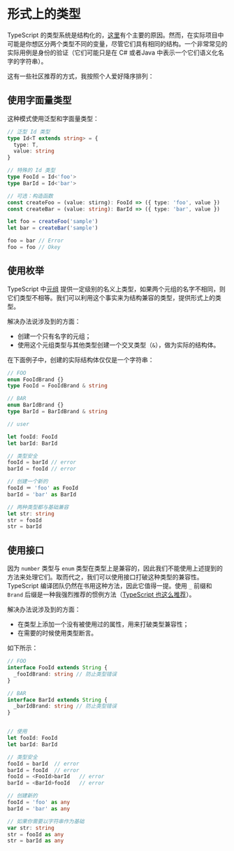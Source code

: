 # 形式上的类型

TypeScript 的类型系统是结构化的，[这里](https://basarat.gitbooks.io/typescript/content/docs/why-typescript.html)有个主要的原因。然而，在实际项目中可能是你想区分两个类型不同的变量，尽管它们具有相同的结构。一个非常常见的实际用例是身份的验证（它们可能只是在 C# 或者Java 中表示一个它们语义化名字的字符串）。

这有一些社区推荐的方式，我按照个人爱好降序排列：

## 使用字面量类型

这种模式使用泛型和字面量类型：

```ts
// 泛型 Id 类型
type Id<T extends string> = {
  type: T,
  value: string
}

// 特殊的 Id 类型
type FooId = Id<'foo'>
type BarId = Id<'bar'>

// 可选：构造函数
const createFoo = (value: stirng): FooId => ({ type: 'foo', value })
const createBar = (value: string): BarId => ({ type: 'bar', value })

let foo = createFoo('sample')
let bar = createBar('sample')

foo = bar // Error
foo = foo // Okey
```

## 使用枚举

TypeScript 中[元组](../typings/enums.md) 提供一定级别的名义上类型，如果两个元组的名字不相同，则它们类型不相等。我们可以利用这个事实来为结构兼容的类型，提供形式上的类型。

解决办法说涉及到的方面：

- 创建一个只有名字的元组；
- 使用这个元组类型与其他类型创建一个交叉类型（`&`），做为实际的结构体。

在下面例子中，创建的实际结构体仅仅是一个字符串：

```ts
// FOO
enum FooIdBrand {}
type FooId = FooIdBrand & string

// BAR
enum BarIdBrand {}
type BarId = BarIdBrand & string

// user

let fooId: FooId
let barId: BarId

// 类型安全
fooId = barId // error
barId = fooId // error

// 创建一个新的
fooId ＝ 'foo' as FooId
barId = 'bar' as BarId

// 两种类型都与基础兼容
let str: string
str = fooId
str = barId
```

## 使用接口

因为 `number` 类型与 `enum` 类型在类型上是兼容的，因此我们不能使用上述提到的方法来处理它们。取而代之，我们可以使用接口打破这种类型的兼容性。TypeScript 编译团队仍然在书用这种方法，因此它值得一提。使用 `_` 前缀和 `Brand` 后缀是一种我强烈推荐的惯例方法（[TypeScript 也这么推荐](https://github.com/Microsoft/TypeScript/blob/7b48a182c05ea4dea81bab73ecbbe9e013a79e99/src/compiler/types.ts#L693-L698)）。

解决办法说涉及到的方面：

- 在类型上添加一个没有被使用过的属性，用来打破类型兼容性；
- 在需要的时候使用类型断言。

如下所示：

```ts
// FOO
interface FooId extends String {
  _fooIdBrand: string // 防止类型错误
}

// BAR
interface BarId extends String {
  _barIdBrand: string // 防止类型错误
}


// 使用
let fooId: FooId
let barId: BarId

// 类型安全
fooId = barId  // error
barId = fooId  // error
fooId = <FooId>barId   // error
barId = <BarId>fooId   // error

// 创建新的
fooId = 'foo' as any
barId = 'bar' as any

// 如果你需要以字符串作为基础
var str: string
str = fooId as any
str = barId as any
```